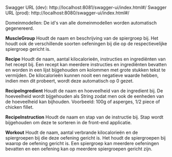 Swagger URL (dev): http://localhost:8081/swagger-ui/index.html#/
Swagger URL (prod): http://localhost:8080/swagger-ui/index.html#/



Domeinmodellen:
De id's van alle domeinmodellen worden automatisch gegenereerd.

**MuscleGroup**
Houdt de naam en beschrijving van de spiergroep bij.
Het houdt ook de verschillende soorten oefeningen bij die op de respectievelijke spiergroep
gericht is. 

**Recipe**
Houdt de naam, aantal kilocalorieën, instructies en ingrediënten van het recept bij.
Een recept kan meerdere instructies en ingrediënten bevatten en
worden in een lijst bijgehouden om kolommen met grote stukken tekst te vermijden.
De kilocalorieën kunnen nooit een negatieve waarde hebben, indien men dit probeert, wordt deze automatisch op 0 gezet.

**RecipeIngredient**
Houdt de naam en hoeveelheid van de ingredient bij.
De hoeveelheid wordt bijgehouden als String zodat men ook de eenheden van de hoeveelheid kan bijhouden.
Voorbeeld: 100g of asperges, 1/2 piece of chicken fillet.

**RecipeInstruction**
Houdt de naam en stap van de instructie bij.
Stap wordt bijgehouden om deze te sorteren in de front-end applicatie.

**Workout**
Houdt de naam, aantal verbrande kilocalorieën en de spiergroepen bij die deze oefening gericht is.
Het houdt de spiergroepen bij waarop de oefening gericht is.
Een spiergroep kan meerdere oefeningen bevatten en een oefening kan op meerdere spiergroepen gericht zijn.








